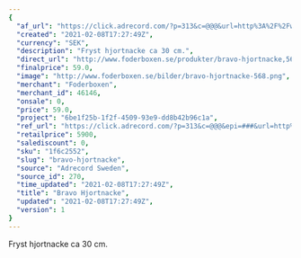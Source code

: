 ```yaml
---
{
  "af_url": "https://click.adrecord.com/?p=313&c=@@@&url=http%3A%2F%2Fwww.foderboxen.se%2Fprodukter%2Fbravo-hjortnacke%2C568",
  "created": "2021-02-08T17:27:49Z",
  "currency": "SEK",
  "description": "Fryst hjortnacke ca 30 cm.",
  "direct_url": "http://www.foderboxen.se/produkter/bravo-hjortnacke,568",
  "finalprice": 59.0,
  "image": "http://www.foderboxen.se/bilder/bravo-hjortnacke-568.png",
  "merchant": "Foderboxen",
  "merchant_id": 46146,
  "onsale": 0,
  "price": 59.0,
  "project": "6be1f25b-1f2f-4509-93e9-dd8b42b96c1a",
  "ref_url": "https://click.adrecord.com/?p=313&c=@@@&epi=###&url=http%3A%2F%2Fwww.foderboxen.se%2Fprodukter%2Fbravo-hjortnacke%2C568",
  "retailprice": 5900,
  "salediscount": 0,
  "sku": "1f6c2552",
  "slug": "bravo-hjortnacke",
  "source": "Adrecord Sweden",
  "source_id": 270,
  "time_updated": "2021-02-08T17:27:49Z",
  "title": "Bravo Hjortnacke",
  "updated": "2021-02-08T17:27:49Z",
  "version": 1
}
---
```


<p>Fryst hjortnacke ca 30 cm.</p>
